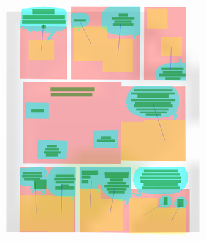 <svg xmlns="http://www.w3.org/2000/svg" xmlns:xlink="http://www.w3.org/1999/xlink" contentScriptType="text/ecmascript" width="375mm" zoomAndPan="magnify" contentStyleType="text/css" height="530mm" viewBox="0 0 750 1060" preserveAspectRatio="xMidYMid meet" version="1.0">
    <title>CYB_BUBBLEGOM_T01_011</title>
    <svg contentScriptType="text/ecmascript" zoomAndPan="magnify" contentStyleType="text/css" class="Page" preserveAspectRatio="xMidYMid meet" version="1.0">
        <image x="0" y="0" fill-opacity="0.5" width="750" xlink:href="../Pages/CYB_BUBBLEGOM_T01_011.jpg" xlink:type="simple" xlink:actuate="onLoad" height="1060" opacity="0.5" preserveAspectRatio="xMidYMid meet" xlink:show="embed"/>
        <metadata collectionTitle="Bubblegôm Gôm" editorName="Studio Cyborga" doublePage="false" website="http://bubblegom.webcomics.fr/page/bubbleg%C3%B4m-la-couv#page" albumTitle="La Légende des Yaouanks" drawerName="Cyborg 07" language="french" resolution="" ISBN="979-10-90655-01-0" readingDirection="leftToRight" writerName="Cyborg 07" releaseDate="2009" pageNumber="11"/>
    </svg>
	<style type="text/css" xml:space="preserve">
        * { stroke-width: 0; stroke-linejoin: round; }
        .Unclassified { fill: orange; stroke: none; opacity: 1.0; visibility: hidden; }
        .Noise { fill: pink; stroke: none; opacity: 0.2; visibility: hidden; }
        .Panel { fill: red; stroke: none; opacity: 0.3; visibility: visible; image-rendering: optimizeSpeed; }
        .Line { fill: green; stroke: none; opacity: 0.5; visibility: visible; image-rendering: optimizeSpeed; }
        .TextArea { fill: grey; stroke: none; opacity: 0.2; visibility: visible; image-rendering: optimizeSpeed; }
        .Balloon { fill: cyan; stroke: none; opacity: 0.5; visibility: visible; image-rendering: optimizeSpeed; }
        .Letter { fill: blue; stroke: none; opacity: 0.2; visibility: hidden; }
        .Character { fill: yellow; stroke: none; opacity: 0.3; visibility: visible; image-rendering: optimizeSpeed; }
        .Page { fill: white; stroke: none; opacity: 0.5; visibility: visible; }
        .linkSBSC { fill: blue; stroke: none; opacity: 0.5; visibility: visible; }
        polygon:hover { stroke:red;stroke-width:2; } 
    </style><svg contentScriptType="text/ecmascript" zoomAndPan="magnify" contentStyleType="text/css" class="Panel" preserveAspectRatio="xMidYMid meet" version="1.0">
        <polygon points="54,158 235,160 236,365 53,363 54,158" id="CYB_BUBBLEGOM_T01_011_panel_0">
            <metadata viewAngle="" shot="" rank="1"/>
        </polygon>
        <polygon points="251,82 520,83 518,366 251,365 251,82" id="CYB_BUBBLEGOM_T01_011_panel_1">
            <metadata viewAngle="" shot="" rank="2"/>
        </polygon>
        <polygon points="535,83 697,84 697,365 534,367 535,83" id="CYB_BUBBLEGOM_T01_011_panel_2">
            <metadata viewAngle="" shot="" rank="3"/>
        </polygon>
        <polygon points="65,374 447,374 444,693 65,691 65,374" id="CYB_BUBBLEGOM_T01_011_panel_3">
            <metadata viewAngle="" shot="" rank="4"/>
        </polygon>
        <polygon points="446,393 695,393 696,683 446,679 446,393" id="CYB_BUBBLEGOM_T01_011_panel_4">
            <metadata viewAngle="" shot="" rank="5"/>
        </polygon>
        <polygon points="53,706 268,706 268,959 51,959 53,706" id="CYB_BUBBLEGOM_T01_011_panel_5">
            <metadata viewAngle="" shot="" rank="6"/>
        </polygon>
        <polygon points="285,706 483,707 482,961 285,959 285,706" id="CYB_BUBBLEGOM_T01_011_panel_6">
            <metadata viewAngle="" shot="" rank="7"/>
        </polygon>
        <polygon points="482,791 712,791 712,960 482,961 482,791" id="CYB_BUBBLEGOM_T01_011_panel_7">
            <metadata viewAngle="" shot="" rank="8"/>
        </polygon>
    </svg>
    <svg contentScriptType="text/ecmascript" zoomAndPan="magnify" contentStyleType="text/css" class="TextArea" preserveAspectRatio="xMidYMid meet" version="1.0"/>
    <svg contentScriptType="text/ecmascript" zoomAndPan="magnify" contentStyleType="text/css" class="Balloon" preserveAspectRatio="xMidYMid meet" version="1.0">
        <polygon points="233,164 230,164 233,172 223,167 222,176 214,172 214,182 206,176 204,180 198,175 187,188 184,184 183,197 173,197 178,206 169,207 168,214 153,219 162,207 159,202 166,198 166,190 175,189 175,180 171,185 167,177 162,187 160,177 153,186 148,176 142,184 140,179 137,182 134,178 128,183 123,175 114,182 114,173 104,180 103,174 91,183 91,173 84,177 82,168 72,176 72,169 61,172 65,160 52,164 60,90 144,82 224,90 234,103 233,164" id="CYB_BUBBLEGOM_T01_011_balloon_0">
            <metadata borderStyle="spiky" tailTip="153,219" boundingBox="" tailDirection="SW" rank="1"/>
        </polygon>
        <polygon points="250,155 249,113 255,109 257,107 263,108 266,110 270,109 274,106 281,105 283,107 287,106 294,106 299,107 304,109 306,111 311,110 317,114 320,119 322,126 322,132 323,138 322,143 315,149 311,157 305,161 297,161 289,163 288,164 289,170 284,174 285,179 279,176 279,171 282,170 284,169 281,166 280,165 271,165 268,161 261,164 256,163 250,158 250,155" id="CYB_BUBBLEGOM_T01_011_balloon_1">
            <metadata borderStyle="wavy" tailTip="285,179" boundingBox="" tailDirection="SE" rank="2"/>
        </polygon>
        <polygon points="366,140 367,118 372,105 377,97 382,99 379,94 397,82 521,82 521,192 510,192 507,192 494,214 495,198 497,193 480,192 474,193 471,189 470,193 434,193 404,187 385,175 372,161 366,140" id="CYB_BUBBLEGOM_T01_011_balloon_2">
            <metadata borderStyle="smooth" tailTip="494,214" boundingBox="" tailDirection="SW" rank="3"/>
        </polygon>
        <polygon points="683,299 692,302 697,303 698,370 585,368 582,361 578,352 577,337 585,323 594,316 610,307 623,303 633,302 636,305 637,301 647,299 660,299 670,298 671,294 670,285 677,288 680,295 681,299 683,299" id="CYB_BUBBLEGOM_T01_011_balloon_3">
            <metadata borderStyle="smooth" tailTip="670,285" boundingBox="" tailDirection="N" rank="4"/>
        </polygon>
        <polygon points="71,455 165,456 165,518 72,517 71,455" id="CYB_BUBBLEGOM_T01_011_balloon_5">
            <metadata borderStyle="smooth" tailTip="" boundingBox="" tailDirection="none" rank="6"/>
        </polygon>
        <polygon points="119,599 236,604 233,675 120,675 119,599" id="CYB_BUBBLEGOM_T01_011_balloon_6">
            <metadata borderStyle="smooth" tailTip="" boundingBox="" tailDirection="none" rank="7"/>
        </polygon>
        <polygon points="336,563 435,561 434,631 337,630 336,563" id="CYB_BUBBLEGOM_T01_011_balloon_7">
            <metadata borderStyle="smooth" tailTip="" boundingBox="" tailDirection="none" rank="8"/>
        </polygon>
        <polygon points="465,450 468,427 477,410 488,399 498,391 643,392 657,403 669,423 671,443 670,467 661,487 657,493 662,502 661,511 651,524 651,517 652,508 647,503 625,510 586,515 543,514 518,509 483,496 473,483 465,466 470,462 465,460 465,450" id="CYB_BUBBLEGOM_T01_011_balloon_8">
            <metadata borderStyle="smooth" tailTip="651,524" boundingBox="" tailDirection="S" rank="9"/>
        </polygon>
        <polygon points="97,780 76,780 60,777 52,772 51,710 144,704 152,712 156,721 157,733 151,744 162,737 156,749 171,747 160,759 169,765 163,768 159,770 167,779 152,779 158,789 147,787 154,796 151,801 154,804 135,819 143,807 138,801 142,796 138,790 131,802 127,792 119,805 117,795 100,807 103,790 88,794 97,780" id="CYB_BUBBLEGOM_T01_011_balloon_9">
            <metadata borderStyle="spiky" tailTip="135,819" boundingBox="" tailDirection="SW" rank="10"/>
        </polygon>
        <polygon points="164,731 171,720 177,711 186,705 271,707 269,815 264,819 263,819 260,830 255,838 255,828 253,822 233,823 199,818 185,814 173,805 177,800 171,803 166,797 162,787 160,769 159,745 164,731" id="CYB_BUBBLEGOM_T01_011_balloon_10">
            <metadata borderStyle="smooth" tailTip="255,838" boundingBox="" tailDirection="S" rank="11"/>
        </polygon>
        <polygon points="284,786 284,704 367,707 363,711 375,713 367,719 376,723 368,728 370,729 369,731 373,736 366,738 372,742 364,745 372,750 364,753 370,759 360,760 364,767 359,767 364,773 353,772 355,780 344,777 345,781 354,779 354,787 363,797 349,812 355,797 349,794 347,789 342,792 335,783 330,792 329,787 323,795 318,790 313,798 309,787 295,796 294,784 286,790 284,786" id="CYB_BUBBLEGOM_T01_011_balloon_11">
            <metadata borderStyle="spiky" tailTip="349,812" boundingBox="" tailDirection="SW" rank="12"/>
        </polygon>
        <polygon points="386,812 373,797 365,778 361,761 362,706 483,707 483,824 475,829 475,841 470,849 462,854 466,846 466,838 466,832 455,836 441,835 433,834 428,832 428,828 426,832 415,829 401,822 390,816 386,812" id="CYB_BUBBLEGOM_T01_011_balloon_12">
            <metadata borderStyle="smooth" tailTip="462,854" boundingBox="" tailDirection="SW" rank="13"/>
        </polygon>
        <polygon points="492,747 499,724 515,706 690,705 704,728 706,752 698,777 682,795 665,806 658,802 659,806 625,811 577,811 552,809 533,806 525,802 521,803 524,810 522,818 511,820 501,815 498,812 485,810 489,806 498,807 505,810 510,812 514,810 513,805 508,800 513,795 506,790 498,777 495,765 497,761 492,761 492,747" id="CYB_BUBBLEGOM_T01_011_balloon_13">
            <metadata borderStyle="smooth" tailTip="485,810" boundingBox="" tailDirection="W" rank="14"/>
        </polygon>
        <polygon points="595,850 593,838 597,827 605,819 614,816 625,814 635,818 641,826 645,838 642,849 635,856 624,861 615,863 607,861 603,858 588,869 587,866 599,855 595,850" id="CYB_BUBBLEGOM_T01_011_balloon_14">
            <metadata borderStyle="smooth" tailTip="588,869" boundingBox="" tailDirection="SW" rank="15"/>
        </polygon>
        <polygon points="673,820 686,820 698,831 703,840 701,851 696,862 689,866 680,867 676,867 675,868 670,873 667,875 668,871 670,867 660,864 653,857 651,847 654,837 659,828 666,824 673,820" id="CYB_BUBBLEGOM_T01_011_balloon_15">
            <metadata borderStyle="smooth" tailTip="667,875" boundingBox="" tailDirection="S" rank="16"/>
        </polygon>
    </svg>
    <svg contentScriptType="text/ecmascript" zoomAndPan="magnify" contentStyleType="text/css" class="Character" preserveAspectRatio="xMidYMid meet" version="1.0">
        <polygon points="86,212 185,212 185,290 86,290 86,212" id="CYB_BUBBLEGOM_T01_011_character_0">
            <metadata uri="" area="" fillingPcent=""/>
        </polygon>
        <polygon points="262,160 392,160 392,293 262,293 262,160" id="CYB_BUBBLEGOM_T01_011_character_1">
            <metadata uri="" area="" fillingPcent=""/>
        </polygon>
        <polygon points="374,206 491,206 491,336 374,336 374,206" id="CYB_BUBBLEGOM_T01_011_character_2">
            <metadata uri="" area="" fillingPcent=""/>
        </polygon>
        <polygon points="545,89 626,89 626,168 545,168 545,89" id="CYB_BUBBLEGOM_T01_011_character_3">
            <metadata uri="" area="" fillingPcent=""/>
        </polygon>
        <polygon points="599,200 682,200 682,275 599,275 599,200" id="CYB_BUBBLEGOM_T01_011_character_4">
            <metadata uri="" area="" fillingPcent=""/>
        </polygon>
        <polygon points="535,522 696,522 696,682 535,682 535,522" id="CYB_BUBBLEGOM_T01_011_character_5">
            <metadata uri="" area="" fillingPcent=""/>
        </polygon>
        <polygon points="447,530 563,530 563,680 447,680 447,530" id="CYB_BUBBLEGOM_T01_011_character_6">
            <metadata uri="" area="" fillingPcent=""/>
        </polygon>
        <polygon points="582,863 698,863 698,967 582,967 582,863" id="CYB_BUBBLEGOM_T01_011_character_7">
            <metadata uri="" area="" fillingPcent=""/>
        </polygon>
        <polygon points="477,826 586,826 586,963 477,963 477,826" id="CYB_BUBBLEGOM_T01_011_character_8">
            <metadata uri="" area="" fillingPcent=""/>
        </polygon>
        <polygon points="351,830 451,830 451,952 351,952 351,830" id="CYB_BUBBLEGOM_T01_011_character_9">
            <metadata uri="" area="" fillingPcent=""/>
        </polygon>
        <polygon points="282,790 365,790 365,958 282,958 282,790" id="CYB_BUBBLEGOM_T01_011_character_10">
            <metadata uri="" area="" fillingPcent=""/>
        </polygon>
        <polygon points="164,818 261,818 261,958 164,958 164,818" id="CYB_BUBBLEGOM_T01_011_character_11">
            <metadata uri="" area="" fillingPcent=""/>
        </polygon>
        <polygon points="53,814 178,814 178,955 53,955 53,814" id="CYB_BUBBLEGOM_T01_011_character_12">
            <metadata uri="" area="" fillingPcent=""/>
        </polygon>
    </svg>
    <svg contentScriptType="text/ecmascript" zoomAndPan="magnify" contentStyleType="text/css" class="Line" preserveAspectRatio="xMidYMid meet" version="1.0">
        <polygon points="102,92 186,92 186,112 102,112 102,92" id="CYB_BUBBLEGOM_T01_011_line_0">
            <metadata method="" typography="" idBalloon="CYB_BUBBLEGOM_T01_011_balloon_0" textType="speech">À MOI !!</metadata>
        </polygon>
        <polygon points="62,116 227,116 227,131 62,131 62,116" id="CYB_BUBBLEGOM_T01_011_line_1">
            <metadata method="" typography="" idBalloon="CYB_BUBBLEGOM_T01_011_balloon_0" textType="speech">ON M'ATTAQUE !</metadata>
        </polygon>
        <polygon points="61,135 229,135 229,149 61,149 61,135" id="CYB_BUBBLEGOM_T01_011_line_2">
            <metadata method="" typography="" idBalloon="CYB_BUBBLEGOM_T01_011_balloon_0" textType="speech">ON M'ASSASSINE</metadata>
        </polygon>
        <polygon points="136,153 153,153 153,167 136,167 136,153" id="CYB_BUBBLEGOM_T01_011_line_3">
            <metadata method="" typography="" idBalloon="CYB_BUBBLEGOM_T01_011_balloon_0" textType="speech">!!!</metadata>
        </polygon>
        <polygon points="261,131 308,131 308,141 261,141 261,131" id="CYB_BUBBLEGOM_T01_011_line_4">
            <metadata method="" typography="" idBalloon="CYB_BUBBLEGOM_T01_011_balloon_1" textType="speech">OUF !...</metadata>
        </polygon>
        <polygon points="436,110 471,110 471,120 436,120 436,110" id="CYB_BUBBLEGOM_T01_011_line_5">
            <metadata method="" typography="" idBalloon="CYB_BUBBLEGOM_T01_011_balloon_2" textType="speech">QUEL</metadata>
        </polygon>
        <polygon points="408,123 497,123 497,132 408,132 408,123" id="CYB_BUBBLEGOM_T01_011_line_6">
            <metadata method="" typography="" idBalloon="CYB_BUBBLEGOM_T01_011_balloon_2" textType="speech">PLEUTRE ! IL</metadata>
        </polygon>
        <polygon points="419,136 486,136 486,144 419,144 419,136" id="CYB_BUBBLEGOM_T01_011_line_7">
            <metadata method="" typography="" idBalloon="CYB_BUBBLEGOM_T01_011_balloon_2" textType="speech">FUIT SANS</metadata>
        </polygon>
        <polygon points="413,147 493,147 493,157 413,157 413,147" id="CYB_BUBBLEGOM_T01_011_line_8">
            <metadata method="" typography="" idBalloon="CYB_BUBBLEGOM_T01_011_balloon_2" textType="speech">COMBATTRE.</metadata>
        </polygon>
        <polygon points="602,320 688,320 688,328 602,328 602,320" id="CYB_BUBBLEGOM_T01_011_line_9">
            <metadata method="" typography="" idBalloon="CYB_BUBBLEGOM_T01_011_balloon_3" textType="speech">ALLONS VOIR</metadata>
        </polygon>
        <polygon points="608,331 683,331 683,341 608,341 608,331" id="CYB_BUBBLEGOM_T01_011_line_10">
            <metadata method="" typography="" idBalloon="CYB_BUBBLEGOM_T01_011_balloon_3" textType="speech">CE QUI EST</metadata>
        </polygon>
        <polygon points="594,341 696,341 696,353 594,353 594,341" id="CYB_BUBBLEGOM_T01_011_line_11">
            <metadata method="" typography="" idBalloon="CYB_BUBBLEGOM_T01_011_balloon_3" textType="speech">TOMBÉ DE SES</metadata>
        </polygon>
        <polygon points="616,357 676,357 676,366 616,366 616,357" id="CYB_BUBBLEGOM_T01_011_line_12">
            <metadata method="" typography="" idBalloon="CYB_BUBBLEGOM_T01_011_balloon_3" textType="speech">POCHES !</metadata>
        </polygon>
        <polygon points="96,480 146,480 146,493 96,493 96,480" id="CYB_BUBBLEGOM_T01_011_line_13">
            <metadata method="" typography="" idBalloon="CYB_BUBBLEGOM_T01_011_balloon_5" textType="narrative">UN DÉ...</metadata>
        </polygon>
        <polygon points="171,395 343,395 343,412 171,412 171,395" id="CYB_BUBBLEGOM_T01_011_line_14">
            <metadata method="" typography="" textType="narrative">TRÉSOR DU</metadata>
        </polygon>
        <polygon points="172,417 333,417 333,431 172,431 172,417" id="CYB_BUBBLEGOM_T01_011_line_15">
            <metadata method="" typography="" textType="narrative">VIEUX BILL</metadata>
        </polygon>
        <polygon points="157,620 196,620 196,629 157,629 157,620" id="CYB_BUBBLEGOM_T01_011_line_16">
            <metadata method="" typography="" idBalloon="CYB_BUBBLEGOM_T01_011_balloon_6" textType="narrative">... UNE</metadata>
        </polygon>
        <polygon points="149,633 204,633 204,641 149,641 149,633" id="CYB_BUBBLEGOM_T01_011_line_17">
            <metadata method="" typography="" idBalloon="CYB_BUBBLEGOM_T01_011_balloon_6" textType="narrative">BOURSE</metadata>
        </polygon>
        <polygon points="145,645 210,645 210,653 145,653 145,645" id="CYB_BUBBLEGOM_T01_011_line_18">
            <metadata method="" typography="" idBalloon="CYB_BUBBLEGOM_T01_011_balloon_6" textType="narrative">PLEINE DE</metadata>
        </polygon>
        <polygon points="153,653 201,653 201,665 153,665 153,653" id="CYB_BUBBLEGOM_T01_011_line_19">
            <metadata method="" typography="" idBalloon="CYB_BUBBLEGOM_T01_011_balloon_6" textType="narrative">PIÈCES...</metadata>
        </polygon>
        <polygon points="366,586 406,586 406,595 366,595 366,586" id="CYB_BUBBLEGOM_T01_011_line_20">
            <metadata method="" typography="" idBalloon="CYB_BUBBLEGOM_T01_011_balloon_7" textType="narrative">... UNE</metadata>
        </polygon>
        <polygon points="351,598 421,598 421,607 351,607 351,598" id="CYB_BUBBLEGOM_T01_011_line_21">
            <metadata method="" typography="" idBalloon="CYB_BUBBLEGOM_T01_011_balloon_7" textType="narrative">BOUTEILLE.</metadata>
        </polygon>
        <polygon points="495,402 645,402 645,412 495,412 495,402" id="CYB_BUBBLEGOM_T01_011_line_22">
            <metadata method="" typography="" idBalloon="CYB_BUBBLEGOM_T01_011_balloon_8" textType="speech">RHAAA LOVELY ! NOUS</metadata>
        </polygon>
        <polygon points="485,415 654,415 654,424 485,424 485,415" id="CYB_BUBBLEGOM_T01_011_line_23">
            <metadata method="" typography="" idBalloon="CYB_BUBBLEGOM_T01_011_balloon_8" textType="speech">SOMMES RICHES ! TOUTE</metadata>
        </polygon>
        <polygon points="509,424 630,424 630,436 509,436 509,424" id="CYB_BUBBLEGOM_T01_011_line_24">
            <metadata method="" typography="" idBalloon="CYB_BUBBLEGOM_T01_011_balloon_8" textType="speech">UNE VIE À TRIMER</metadata>
        </polygon>
        <polygon points="484,440 656,440 656,450 484,450 484,440" id="CYB_BUBBLEGOM_T01_011_line_25">
            <metadata method="" typography="" idBalloon="CYB_BUBBLEGOM_T01_011_balloon_8" textType="speech">COMME DES MALADES, ET</metadata>
        </polygon>
        <polygon points="499,452 639,452 639,461 499,461 499,452" id="CYB_BUBBLEGOM_T01_011_line_26">
            <metadata method="" typography="" idBalloon="CYB_BUBBLEGOM_T01_011_balloon_8" textType="speech">ENFIN NOUS SOMMES</metadata>
        </polygon>
        <polygon points="495,461 645,461 646,474 495,474 495,461" id="CYB_BUBBLEGOM_T01_011_line_27">
            <metadata method="" typography="" idBalloon="CYB_BUBBLEGOM_T01_011_balloon_8" textType="speech">RÉCOMPENSÉS. IL Y A </metadata>
        </polygon>
        <polygon points="504,477 629,477 629,486 504,486 504,477" id="CYB_BUBBLEGOM_T01_011_line_28">
            <metadata method="" typography="" idBalloon="CYB_BUBBLEGOM_T01_011_balloon_8" textType="speech">DONC UNE JUSTICE.</metadata>
        </polygon>
        <polygon points="518,489 623,489 623,497 518,497 518,489" id="CYB_BUBBLEGOM_T01_011_line_29">
            <metadata method="" typography="" idBalloon="CYB_BUBBLEGOM_T01_011_balloon_8" textType="speech">(J'EN PLEURERAIS</metadata>
        </polygon>
        <polygon points="541,498 600,498 600,506 541,506 541,498" id="CYB_BUBBLEGOM_T01_011_line_30">
            <metadata method="" typography="" idBalloon="CYB_BUBBLEGOM_T01_011_balloon_8" textType="speech">PRESQUE)</metadata>
        </polygon>
        <polygon points="63,725 137,725 137,734 63,734 63,725" id="CYB_BUBBLEGOM_T01_011_line_31">
            <metadata method="" typography="" idBalloon="CYB_BUBBLEGOM_T01_011_balloon_9" textType="speech">ALLONS LUI</metadata>
        </polygon>
        <polygon points="61,737 139,737 139,746 61,746 61,737" id="CYB_BUBBLEGOM_T01_011_line_32">
            <metadata method="" typography="" idBalloon="CYB_BUBBLEGOM_T01_011_balloon_9" textType="speech">RENDRE SA</metadata>
        </polygon>
        <polygon points="68,749 132,749 132,758 68,758 68,749" id="CYB_BUBBLEGOM_T01_011_line_33">
            <metadata method="" typography="" idBalloon="CYB_BUBBLEGOM_T01_011_balloon_9" textType="speech">BOURSE...</metadata>
        </polygon>
        <polygon points="107,753 155,753 155,791 107,791 107,753" id="CYB_BUBBLEGOM_T01_011_line_34">
            <metadata method="" typography="" idBalloon="CYB_BUBBLEGOM_T01_011_balloon_9" textType="speech">AIEU !!</metadata>
        </polygon>
        <polygon points="191,734 263,734 263,745 191,745 191,734" id="CYB_BUBBLEGOM_T01_011_line_35">
            <metadata method="" typography="" idBalloon="CYB_BUBBLEGOM_T01_011_balloon_10" textType="speech">RENDRE ?</metadata>
        </polygon>
        <polygon points="185,747 269,747 269,757 185,757 185,747" id="CYB_BUBBLEGOM_T01_011_line_36">
            <metadata method="" typography="" idBalloon="CYB_BUBBLEGOM_T01_011_balloon_10" textType="speech">LA RICHESSE</metadata>
        </polygon>
        <polygon points="191,759 263,759 263,769 191,769 191,759" id="CYB_BUBBLEGOM_T01_011_line_37">
            <metadata method="" typography="" idBalloon="CYB_BUBBLEGOM_T01_011_balloon_10" textType="speech">TE FERAIT-</metadata>
        </polygon>
        <polygon points="212,772 242,772 242,781 212,781 212,772" id="CYB_BUBBLEGOM_T01_011_line_38">
            <metadata method="" typography="" idBalloon="CYB_BUBBLEGOM_T01_011_balloon_10" textType="speech">ELLE</metadata>
        </polygon>
        <polygon points="190,780 264,780 264,794 190,794 190,780" id="CYB_BUBBLEGOM_T01_011_line_39">
            <metadata method="" typography="" idBalloon="CYB_BUBBLEGOM_T01_011_balloon_10" textType="speech">DÉLIRER ?</metadata>
        </polygon>
        <polygon points="291,720 356,720 356,737 291,737 291,720" id="CYB_BUBBLEGOM_T01_011_line_40">
            <metadata method="" typography="" idBalloon="CYB_BUBBLEGOM_T01_011_balloon_11" textType="speech">ÇA FAIT</metadata>
        </polygon>
        <polygon points="291,739 326,739 326,751 291,751 291,739" id="CYB_BUBBLEGOM_T01_011_line_41">
            <metadata method="" typography="" idBalloon="CYB_BUBBLEGOM_T01_011_balloon_11" textType="speech">MAL</metadata>
        </polygon>
        <polygon points="291,755 318,755 318,769 291,769 291,755" id="CYB_BUBBLEGOM_T01_011_line_42">
            <metadata method="" typography="" idBalloon="CYB_BUBBLEGOM_T01_011_balloon_11" textType="speech">!!?</metadata>
        </polygon>
        <polygon points="381,726 475,726 475,736 381,736 381,726" id="CYB_BUBBLEGOM_T01_011_line_43">
            <metadata method="" typography="" idBalloon="CYB_BUBBLEGOM_T01_011_balloon_12" textType="speech">DE RIEN. AVEC</metadata>
        </polygon>
        <polygon points="382,735 474,735 474,749 382,749 382,735" id="CYB_BUBBLEGOM_T01_011_line_44">
            <metadata method="" typography="" idBalloon="CYB_BUBBLEGOM_T01_011_balloon_12" textType="speech">CE BLE, NOUS</metadata>
        </polygon>
        <polygon points="403,750 452,750 452,760 403,760 403,750" id="CYB_BUBBLEGOM_T01_011_line_45">
            <metadata method="" typography="" idBalloon="CYB_BUBBLEGOM_T01_011_balloon_12" textType="speech">ALLONS</metadata>
        </polygon>
        <polygon points="393,763 463,763 463,772 393,772 393,763" id="CYB_BUBBLEGOM_T01_011_line_46">
            <metadata method="" typography="" idBalloon="CYB_BUBBLEGOM_T01_011_balloon_12" textType="speech">LANCER LA</metadata>
        </polygon>
        <polygon points="380,775 475,775 475,784 380,784 380,775" id="CYB_BUBBLEGOM_T01_011_line_47">
            <metadata method="" typography="" idBalloon="CYB_BUBBLEGOM_T01_011_balloon_12" textType="speech">CONSTRUCTION</metadata>
        </polygon>
        <polygon points="389,787 466,787 466,796 389,796 389,787" id="CYB_BUBBLEGOM_T01_011_line_48">
            <metadata method="" typography="" idBalloon="CYB_BUBBLEGOM_T01_011_balloon_12" textType="speech">D'UN CANON</metadata>
        </polygon>
        <polygon points="395,799 460,799 460,808 395,808 395,799" id="CYB_BUBBLEGOM_T01_011_line_49">
            <metadata method="" typography="" idBalloon="CYB_BUBBLEGOM_T01_011_balloon_12" textType="speech">ANTI-FILLE.</metadata>
        </polygon>
        <polygon points="534,715 666,715 666,726 534,726 534,715" id="CYB_BUBBLEGOM_T01_011_line_50">
            <metadata method="" typography="" idBalloon="CYB_BUBBLEGOM_T01_011_balloon_13" textType="speech">LA SEULE CHOSE</metadata>
        </polygon>
        <polygon points="527,728 673,728 673,739 527,739 527,728" id="CYB_BUBBLEGOM_T01_011_line_51">
            <metadata method="" typography="" idBalloon="CYB_BUBBLEGOM_T01_011_balloon_13" textType="speech">QUE TU VAS FAIRE</metadata>
        </polygon>
        <polygon points="520,741 679,741 679,752 520,752 520,741" id="CYB_BUBBLEGOM_T01_011_line_52">
            <metadata method="" typography="" idBalloon="CYB_BUBBLEGOM_T01_011_balloon_13" textType="speech">AVEC CE PAQUET DE</metadata>
        </polygon>
        <polygon points="521,754 679,754 679,767 521,768 521,754" id="CYB_BUBBLEGOM_T01_011_line_53">
            <metadata method="" typography="" idBalloon="CYB_BUBBLEGOM_T01_011_balloon_13" textType="speech">CAILLASSE, C'EST ME</metadata>
        </polygon>
        <polygon points="533,768 668,768 668,779 533,779 533,768" id="CYB_BUBBLEGOM_T01_011_line_54">
            <metadata method="" typography="" idBalloon="CYB_BUBBLEGOM_T01_011_balloon_13" textType="speech">LE DONNER SANS</metadata>
        </polygon>
        <polygon points="527,781 673,781 673,792 527,792 527,781" id="CYB_BUBBLEGOM_T01_011_line_55">
            <metadata method="" typography="" idBalloon="CYB_BUBBLEGOM_T01_011_balloon_13" textType="speech">FAIRE D'HISTOIRE !</metadata>
        </polygon>
        <polygon points="611,823 626,823 626,853 611,853 611,823" id="CYB_BUBBLEGOM_T01_011_line_56">
            <metadata method="" typography="" idBalloon="CYB_BUBBLEGOM_T01_011_balloon_14" textType="speech">!</metadata>
        </polygon>
        <polygon points="664,829 688,829 688,860 664,860 664,829" id="CYB_BUBBLEGOM_T01_011_line_57">
            <metadata method="" typography="" idBalloon="CYB_BUBBLEGOM_T01_011_balloon_15" textType="speech">?</metadata>
        </polygon>
    </svg>
    <svg contentScriptType="text/ecmascript" zoomAndPan="magnify" contentStyleType="text/css" class="linkSBSC" preserveAspectRatio="xMidYMid meet" version="1.0">
    <polygon points="143,150 144,150 136,253 135,253 143,150" idCharacter="CYB_BUBBLEGOM_T01_011_character_0" idBalloon="CYB_BUBBLEGOM_T01_011_balloon_0"/>
    <polygon points="286,142 287,142 328,226 327,226 286,142" idCharacter="CYB_BUBBLEGOM_T01_011_character_1" idBalloon="CYB_BUBBLEGOM_T01_011_balloon_1"/>
    <polygon points="443,148 444,148 433,271 432,271 443,148" idCharacter="CYB_BUBBLEGOM_T01_011_character_2" idBalloon="CYB_BUBBLEGOM_T01_011_balloon_2"/>
    <polygon points="637,327 638,327 641,239 640,239 637,327" idCharacter="CYB_BUBBLEGOM_T01_011_character_4" idBalloon="CYB_BUBBLEGOM_T01_011_balloon_3"/>
    <polygon points="568,457 569,457 616,602 615,602 568,457" idCharacter="CYB_BUBBLEGOM_T01_011_character_5" idBalloon="CYB_BUBBLEGOM_T01_011_balloon_8"/>
    <polygon points="111,761 112,761 116,884 115,884 111,761" idCharacter="CYB_BUBBLEGOM_T01_011_character_12" idBalloon="CYB_BUBBLEGOM_T01_011_balloon_9"/>
    <polygon points="215,771 216,771 213,888 212,888 215,771" idCharacter="CYB_BUBBLEGOM_T01_011_character_11" idBalloon="CYB_BUBBLEGOM_T01_011_balloon_10"/>
    <polygon points="330,758 331,758 324,874 323,874 330,758" idCharacter="CYB_BUBBLEGOM_T01_011_character_10" idBalloon="CYB_BUBBLEGOM_T01_011_balloon_11"/>
    <polygon points="422,780 423,780 402,891 401,891 422,780" idCharacter="CYB_BUBBLEGOM_T01_011_character_9" idBalloon="CYB_BUBBLEGOM_T01_011_balloon_12"/>
    <polygon points="616,841 617,841 532,894 531,894 616,841" idCharacter="CYB_BUBBLEGOM_T01_011_character_8" idBalloon="CYB_BUBBLEGOM_T01_011_balloon_14"/>
    <polygon points="677,847 678,847 641,915 640,915 677,847" idCharacter="CYB_BUBBLEGOM_T01_011_character_7" idBalloon="CYB_BUBBLEGOM_T01_011_balloon_15"/>
  </svg>
